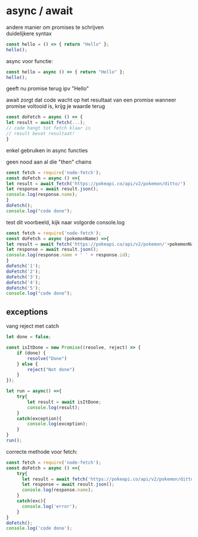 # async / await

andere manier om promises te schrijven   
duidelijkere syntax

```javascript
const hello = () => { return "Hello" };
hello();
```

async voor functie:

```javascript
const hello = async () => { return "Hello" };
hello();
```

geeft nu promise terug ipv "Hello"

await zorgt dat code wacht op het resultaat van een promise wanneer promise voltooid is, krijg je waarde terug

```javascript
const doFetch = async () => {
let result = await fetch(...);
// code hangt tot fetch klaar is
// result bevat resultaat!
}
```

enkel gebruiken in async functies

geen nood aan al die "then" chains

```javascript
const fetch = require('node-fetch');
const doFetch = async () =>{
let result = await fetch('https://pokeapi.co/api/v2/pokemon/ditto/')
let response = await result.json();
console.log(response.name);
}
doFetch();
console.log("code done");
```

test dit voorbeeld, kijk naar volgorde console.log

```javascript
const fetch = require('node-fetch');
const doFetch = async (pokemonName) =>{
let result = await fetch('https://pokeapi.co/api/v2/pokemon/'+pokemonName+'/')
let response = await result.json();
console.log(response.name + ' ' + response.id);
}
doFetch('1');
doFetch('2');
doFetch('3');
doFetch('4');
doFetch('5');
console.log("code done");
```

## exceptions

vang reject met catch

```javascript
let done = false;

const isItDone = new Promise((resolve, reject) => {
    if (done) {
        resolve("Done")
    } else {
        reject("Not done")
    }
});

let run = async() =>{
    try{
        let result = await isItDone;
        console.log(result);
    }
    catch(exception){
        console.log(exception);
    }
}
run();
```

correcte methode voor fetch:

```javascript
const fetch = require('node-fetch');
const doFetch = async () =>{
    try{
      let result = await fetch('https://pokeapi.co/api/v2/pokemon/ditto/')
      let response = await result.json();
      console.log(response.name);
    }
    catch(exc){
      console.log('error');
    }
}
doFetch();
console.log('code done');
```



